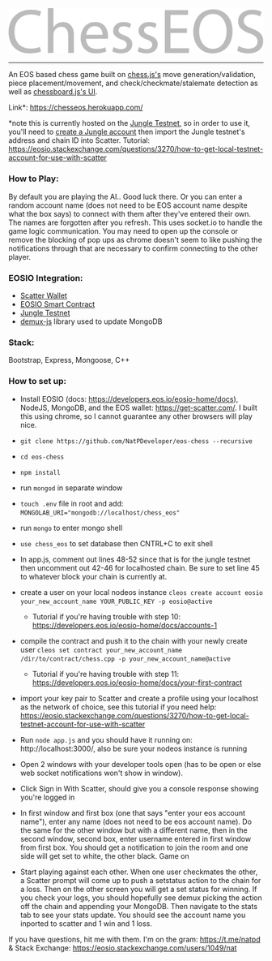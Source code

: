 ![](https://github.com/NatPDeveloper/eos-chess/blob/master/ChessEOS.png?raw=true "ChessEOS")

- - - -

An EOS based chess game built on [chess.js's](https://github.com/jhlywa/chess.js/blob/master/README.md) move generation/validation, piece placement/movement, and check/checkmate/stalemate detection as well as [chessboard.js's UI](http://chessboardjs.com/).

Link*: https://chesseos.herokuapp.com/ 

*note this is currently hosted on the [Jungle Testnet](http://jungle.cryptolions.io), so in order to use it, you'll need to [create a Jungle account](https://monitor.jungletestnet.io/#account) then import the Jungle testnet's address and chain ID into Scatter. Tutorial: https://eosio.stackexchange.com/questions/3270/how-to-get-local-testnet-account-for-use-with-scatter

### How to Play: ###

By default you are playing the AI.. Good luck there.  Or you can enter a random account name (does not need to be EOS account name despite what the box says) to connect with them after they've entered their own.  The names are forgotten after you refresh. This uses socket.io to handle the game logic communication.  You may need to open up the console or remove the blocking of pop ups as chrome doesn't seem to like pushing the notifications through that are necessary to confirm connecting to the other player.

### EOSIO Integration: ###

* [Scatter Wallet](https://get-scatter.com/)
* [EOSIO Smart Contract](https://github.com/eosio/eos)
* [Jungle Testnet](https://monitor.jungletestnet.io/)
* [demux-js](https://github.com/EOSIO/demux-js) library used to update MongoDB

### Stack: ###

Bootstrap, Express, Mongoose, C++

### How to set up: ###

* Install EOSIO (docs: https://developers.eos.io/eosio-home/docs), NodeJS, MongoDB, and the EOS wallet: https://get-scatter.com/. I built this using chrome, so I cannot guarantee any other browsers will play nice.

* `git clone https://github.com/NatPDeveloper/eos-chess --recursive`

* `cd eos-chess`

* `npm install`

* run `mongod` in separate window

* `touch .env` file in root and add: `MONGOLAB_URI="mongodb://localhost/chess_eos"`

* run `mongo` to enter mongo shell

* `use chess_eos` to set database then CNTRL+C to exit shell

* In app.js, comment out lines 48-52 since that is for the jungle testnet then uncomment out 42-46 for localhosted chain.  Be sure to set line 45 to whatever block your chain is currently at.

* create a user on your local nodeos instance `cleos create account eosio your_new_account_name YOUR_PUBLIC_KEY -p eosio@active`

  * Tutorial if you're having trouble with step 10: https://developers.eos.io/eosio-home/docs/accounts-1

* compile the contract and push it to the chain with your newly create user `cleos set contract your_new_account_name /dir/to/contract/chess.cpp -p your_new_account_name@active`

  * Tutorial if you're having trouble with step 11: https://developers.eos.io/eosio-home/docs/your-first-contract

* import your key pair to Scatter and create a profile using your localhost as the network of choice, see this tutorial if you need help: https://eosio.stackexchange.com/questions/3270/how-to-get-local-testnet-account-for-use-with-scatter

* Run `node app.js` and you should have it running on: http://localhost:3000/, also be sure your nodeos instance is running

* Open 2 windows with your developer tools open (has to be open or else web socket notifications won't show in window).

* Click Sign in With Scatter, should give you a console response showing you're logged in

* In first window and first box (one that says "enter your eos account name"), enter any name (does not need to be eos account name).  Do the same for the other window but with a different name, then in the second window, second box, enter username entered in first window from first box.  You should get a notification to join the room and one side will get set to white, the other black. Game on

* Start playing against each other.  When one user checkmates the other, a Scatter prompt will come up to push a setstatus action to the chain for a loss.  Then on the other screen you will get a set status for winning.  If you check your logs, you should hopefully see demux picking the action off the chain and appending your MongoDB.  Then navigate to the stats tab to see your stats update.  You should see the account name you inported to scatter and 1 win and 1 loss.

If you have questions, hit me with them. I'm on the gram: https://t.me/natpd & Stack Exchange: https://eosio.stackexchange.com/users/1049/nat
